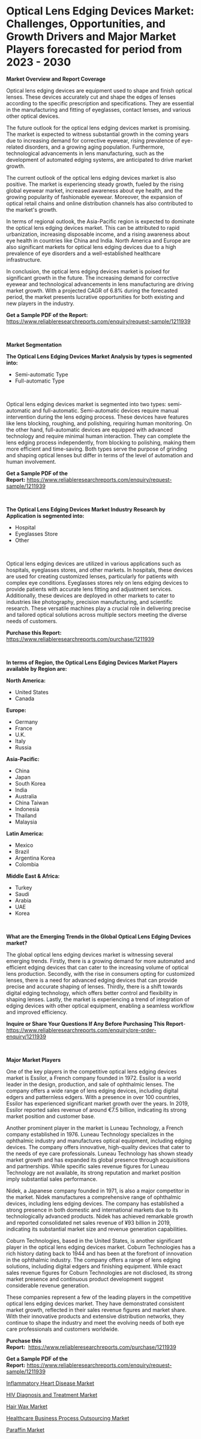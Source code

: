 <p><h1>Optical Lens Edging Devices Market: Challenges, Opportunities, and Growth Drivers and Major Market Players forecasted for period from 2023 - 2030</h1></p><p><strong>Market Overview and Report Coverage</strong></p>
<p><p>Optical lens edging devices are equipment used to shape and finish optical lenses. These devices accurately cut and shape the edges of lenses according to the specific prescription and specifications. They are essential in the manufacturing and fitting of eyeglasses, contact lenses, and various other optical devices.</p><p>The future outlook for the optical lens edging devices market is promising. The market is expected to witness substantial growth in the coming years due to increasing demand for corrective eyewear, rising prevalence of eye-related disorders, and a growing aging population. Furthermore, technological advancements in lens manufacturing, such as the development of automated edging systems, are anticipated to drive market growth.</p><p>The current outlook of the optical lens edging devices market is also positive. The market is experiencing steady growth, fueled by the rising global eyewear market, increased awareness about eye health, and the growing popularity of fashionable eyewear. Moreover, the expansion of optical retail chains and online distribution channels has also contributed to the market's growth.</p><p>In terms of regional outlook, the Asia-Pacific region is expected to dominate the optical lens edging devices market. This can be attributed to rapid urbanization, increasing disposable income, and a rising awareness about eye health in countries like China and India. North America and Europe are also significant markets for optical lens edging devices due to a high prevalence of eye disorders and a well-established healthcare infrastructure.</p><p>In conclusion, the optical lens edging devices market is poised for significant growth in the future. The increasing demand for corrective eyewear and technological advancements in lens manufacturing are driving market growth. With a projected CAGR of 6.8% during the forecasted period, the market presents lucrative opportunities for both existing and new players in the industry.</p></p>
<p><strong>Get a Sample PDF of the Report:</strong> <a href="https://www.reliableresearchreports.com/enquiry/request-sample/1211939">https://www.reliableresearchreports.com/enquiry/request-sample/1211939</a></p>
<p>&nbsp;</p>
<p><strong>Market Segmentation</strong></p>
<p><strong>The Optical Lens Edging Devices Market Analysis by types is segmented into:</strong></p>
<p><ul><li>Semi-automatic Type</li><li>Full-automatic Type</li></ul></p>
<p>&nbsp;</p>
<p><p>Optical lens edging devices market is segmented into two types: semi-automatic and full-automatic. Semi-automatic devices require manual intervention during the lens edging process. These devices have features like lens blocking, roughing, and polishing, requiring human monitoring. On the other hand, full-automatic devices are equipped with advanced technology and require minimal human interaction. They can complete the lens edging process independently, from blocking to polishing, making them more efficient and time-saving. Both types serve the purpose of grinding and shaping optical lenses but differ in terms of the level of automation and human involvement.</p></p>
<p><strong>Get a Sample PDF of the Report:</strong>&nbsp;<a href="https://www.reliableresearchreports.com/enquiry/request-sample/1211939">https://www.reliableresearchreports.com/enquiry/request-sample/1211939</a></p>
<p>&nbsp;</p>
<p><strong>The Optical Lens Edging Devices Market Industry Research by Application is segmented into:</strong></p>
<p><ul><li>Hospital</li><li>Eyeglasses Store</li><li>Other</li></ul></p>
<p>&nbsp;</p>
<p><p>Optical lens edging devices are utilized in various applications such as hospitals, eyeglasses stores, and other markets. In hospitals, these devices are used for creating customized lenses, particularly for patients with complex eye conditions. Eyeglasses stores rely on lens edging devices to provide patients with accurate lens fitting and adjustment services. Additionally, these devices are deployed in other markets to cater to industries like photography, precision manufacturing, and scientific research. These versatile machines play a crucial role in delivering precise and tailored optical solutions across multiple sectors meeting the diverse needs of customers.</p></p>
<p><strong>Purchase this Report:</strong>&nbsp; <a href="https://www.reliableresearchreports.com/purchase/1211939">https://www.reliableresearchreports.com/purchase/1211939</a></p>
<p>&nbsp;</p>
<p><strong>In terms of Region, the Optical Lens Edging Devices Market Players available by Region are:</strong></p>
<p>
    <p> <strong> North America: </strong>
        <ul>
            <li>United States</li>
            <li>Canada</li>
        </ul>
        </p> 
    <p> <strong> Europe: </strong>
        <ul>
            <li>Germany</li>
            <li>France</li>
            <li>U.K.</li>
            <li>Italy</li>
            <li>Russia</li>
        </ul>
        </p> 
    <p> <strong> Asia-Pacific: </strong>
        <ul>
            <li>China</li>
            <li>Japan</li>
            <li>South Korea</li>
            <li>India</li>
            <li>Australia</li>
            <li>China Taiwan</li>
            <li>Indonesia</li>
            <li>Thailand</li>
            <li>Malaysia</li>
        </ul>
        </p> 
    <p> <strong> Latin America: </strong>
        <ul>
            <li>Mexico</li>
            <li>Brazil</li>
            <li>Argentina Korea</li>
            <li>Colombia</li>
        </ul>
        </p> 
    <p> <strong> Middle East & Africa: </strong>
        <ul>
            <li>Turkey</li>
            <li>Saudi</li>
            <li>Arabia</li>
            <li>UAE</li>
            <li>Korea</li>
        </ul>
    </p>
    </p>
<p>&nbsp;</p>
<p><strong>What are the Emerging Trends in the Global Optical Lens Edging Devices market?</strong></p>
<p><p>The global optical lens edging devices market is witnessing several emerging trends. Firstly, there is a growing demand for more automated and efficient edging devices that can cater to the increasing volume of optical lens production. Secondly, with the rise in consumers opting for customized lenses, there is a need for advanced edging devices that can provide precise and accurate shaping of lenses. Thirdly, there is a shift towards digital edging technology, which offers better control and flexibility in shaping lenses. Lastly, the market is experiencing a trend of integration of edging devices with other optical equipment, enabling a seamless workflow and improved efficiency.</p></p>
<p><strong>Inquire or Share Your Questions If Any Before Purchasing This Report</strong>- <a href="https://www.reliableresearchreports.com/enquiry/pre-order-enquiry/1211939">https://www.reliableresearchreports.com/enquiry/pre-order-enquiry/1211939</a></p>
<p>&nbsp;</p>
<p><strong>Major Market Players</strong></p>
<p><p>One of the key players in the competitive optical lens edging devices market is Essilor, a French company founded in 1972. Essilor is a world leader in the design, production, and sale of ophthalmic lenses. The company offers a wide range of lens edging devices, including digital edgers and patternless edgers. With a presence in over 100 countries, Essilor has experienced significant market growth over the years. In 2019, Essilor reported sales revenue of around €7.5 billion, indicating its strong market position and customer base.</p><p>Another prominent player in the market is Luneau Technology, a French company established in 1976. Luneau Technology specializes in the ophthalmic industry and manufactures optical equipment, including edging devices. The company offers innovative, high-quality devices that cater to the needs of eye care professionals. Luneau Technology has shown steady market growth and has expanded its global presence through acquisitions and partnerships. While specific sales revenue figures for Luneau Technology are not available, its strong reputation and market position imply substantial sales performance.</p><p>Nidek, a Japanese company founded in 1971, is also a major competitor in the market. Nidek manufactures a comprehensive range of ophthalmic devices, including lens edging devices. The company has established a strong presence in both domestic and international markets due to its technologically advanced products. Nidek has achieved remarkable growth and reported consolidated net sales revenue of ¥93 billion in 2019, indicating its substantial market size and revenue generation capabilities.</p><p>Coburn Technologies, based in the United States, is another significant player in the optical lens edging devices market. Coburn Technologies has a rich history dating back to 1944 and has been at the forefront of innovation in the ophthalmic industry. The company offers a range of lens edging solutions, including digital edgers and finishing equipment. While exact sales revenue figures for Coburn Technologies are not disclosed, its strong market presence and continuous product development suggest considerable revenue generation.</p><p>These companies represent a few of the leading players in the competitive optical lens edging devices market. They have demonstrated consistent market growth, reflected in their sales revenue figures and market share. With their innovative products and extensive distribution networks, they continue to shape the industry and meet the evolving needs of both eye care professionals and customers worldwide.</p></p>
<p><strong>Purchase this Report:</strong>&nbsp;&nbsp;<a href="https://www.reliableresearchreports.com/purchase/1211939">https://www.reliableresearchreports.com/purchase/1211939</a></p>
<p></p>
<p><strong>Get a Sample PDF of the Report:</strong>&nbsp;<a href="https://www.reliableresearchreports.com/enquiry/request-sample/1211939">https://www.reliableresearchreports.com/enquiry/request-sample/1211939</a></p>
<p><p><a href="https://www.linkedin.com/pulse/inflammatory-heart-disease-market-share-amp-new-trends-tluhe/">Inflammatory Heart Disease Market</a></p><p><a href="https://www.linkedin.com/pulse/hiv-diagnosis-treatment-market-size-growth-forecast-from-2023-bbrhe/">HIV Diagnosis and Treatment Market</a></p><p><a href="https://medium.com/@plan.sock.color/hair-wax-market-size-growth-forecast-2023-2030-f8d421bb6e8f">Hair Wax Market</a></p><p><a href="https://www.linkedin.com/pulse/healthcare-business-process-outsourcing-market-challenges-opportunities-53mxe/">Healthcare Business Process Outsourcing Market</a></p><p><a href="https://medium.com/@stephenarmstrong52/paraffin-market-size-growth-forecast-2023-2030-18ef1fcf7144">Paraffin Market</a></p></p>